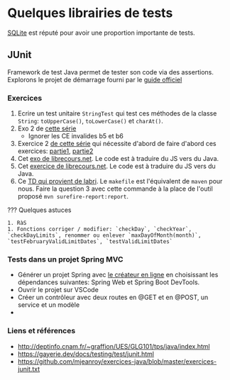 # Quelques librairies de tests

[SQLite](https://www.sqlite.org/testing.html) est réputé pour avoir une proportion importante de tests.

## JUnit

Framework de test Java permet de tester son code via des assertions.
Explorons le projet de démarrage fourni par le [guide officiel](https://junit.org/junit5/docs/current/user-guide/)

### Exercices

1.  Ecrire un test unitaire `StringTest` qui test ces méthodes de la classe `String`: `toUpperCase()`, `toLowerCase()` et `charAt()`.
1.  Exo 2 de [cette série](http://deptinfo.cnam.fr/~graffion/UES/GLG101/tps/java/index.html)
    -   Ignorer les CE invalides b5 et b6
1.  Exercice 2 [de cette série](https://github.com/mjeanroy/exercices-java/blob/master/exercices-junit.txt) qui nécessite d'abord de faire d'abord ces exercices: [partie1](https://github.com/mjeanroy/exercices-java/blob/master/exercice-data-structures.txt), [partie2](https://github.com/mjeanroy/exercices-java/blob/master/exercice-data-structures2.txt)
1.  Cet [exo de librecours.net](https://librecours.net/module/js/js18/test-unitaire_app.xhtml). Le code est à traduire du JS vers du Java.
1.  Cet [exercice de librecours.net](https://librecours.net/module/js/js18/test-fonctionnel_app.xhtml). Le code est à traduire du JS vers du Java.
1.  Ce [TD qui provient de labri](https://www.labri.fr/perso/renault/working/teaching/testlog/files/td2.pdf). Le `makefile` est l'équivalent de `maven` pour nous. Faire la question 3 avec cette commande à la place de l'outil proposé `mvn surefire-report:report`.

??? Quelques astuces

    1. RàS
    1. Fonctions corriger / modifier: `checkDay`, `checkYear`, `checkDayLimits`, renommer ou enlever `maxDayOfMonth(month)`, `testFebruaryValidLimitDates`, `testValidLimitDates`

### Tests dans un projet Spring MVC

-   Générer un projet Spring avec [le créateur en ligne](https://start.spring.io/) en choisissant les dépendances suivantes: Spring Web et Spring Boot DevTools.
-   Ouvrir le projet sur VSCode
-   Créer un contrôleur avec deux routes en @GET et en @POST, un service et un modèle
-

### Liens et références

-   http://deptinfo.cnam.fr/~graffion/UES/GLG101/tps/java/index.html
-   https://gayerie.dev/docs/testing/test/junit.html
-   https://github.com/mjeanroy/exercices-java/blob/master/exercices-junit.txt
